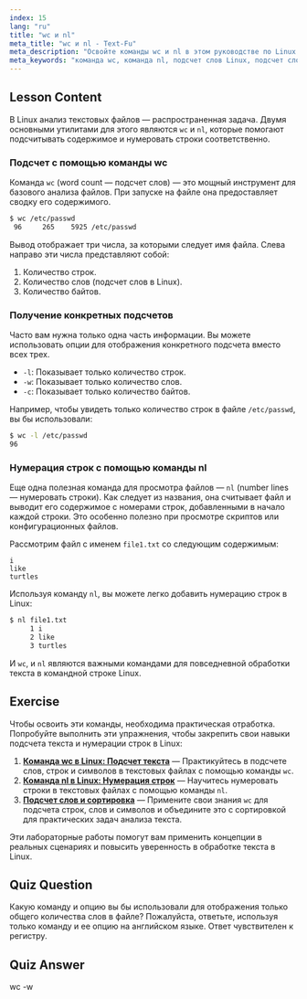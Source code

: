 ```yaml
---
index: 15
lang: "ru"
title: "wc и nl"
meta_title: "wc и nl - Text-Fu"
meta_description: "Освойте команды wc и nl в этом руководстве по Linux. Узнайте, как выполнить подсчет слов в Linux, добавить номера строк в файлы и провести базовый анализ файлов. Идеальное руководство для начинающих, чтобы улучшить навыки работы с командной строкой."
meta_keywords: "команда wc, команда nl, подсчет слов Linux, подсчет слов в файле Linux, номера строк Linux, команда nl Linux, анализ файлов, обработка текста Linux, командная строка Linux, руководство по Linux для начинающих"
---
```


## Lesson Content

В Linux анализ текстовых файлов — распространенная задача. Двумя основными утилитами для этого являются `wc` и `nl`, которые помогают подсчитывать содержимое и нумеровать строки соответственно.

### Подсчет с помощью команды wc

Команда `wc` (word count — подсчет слов) — это мощный инструмент для базового анализа файлов. При запуске на файле она предоставляет сводку его содержимого.

```bash
$ wc /etc/passwd
 96     265    5925 /etc/passwd
```

Вывод отображает три числа, за которыми следует имя файла. Слева направо эти числа представляют собой:

1. Количество строк.
2. Количество слов (подсчет слов в Linux).
3. Количество байтов.

### Получение конкретных подсчетов

Часто вам нужна только одна часть информации. Вы можете использовать опции для отображения конкретного подсчета вместо всех трех.

- `-l`: Показывает только количество строк.
- `-w`: Показывает только количество слов.
- `-c`: Показывает только количество байтов.

Например, чтобы увидеть только количество строк в файле `/etc/passwd`, вы бы использовали:

```bash
$ wc -l /etc/passwd
96
```

### Нумерация строк с помощью команды nl

Еще одна полезная команда для просмотра файлов — `nl` (number lines — нумеровать строки). Как следует из названия, она считывает файл и выводит его содержимое с номерами строк, добавленными в начало каждой строки. Это особенно полезно при просмотре скриптов или конфигурационных файлов.

Рассмотрим файл с именем `file1.txt` со следующим содержимым:

```plaintext
i
like
turtles
```

Используя команду `nl`, вы можете легко добавить нумерацию строк в Linux:

```bash
$ nl file1.txt
     1 i
     2 like
     3 turtles
```

И `wc`, и `nl` являются важными командами для повседневной обработки текста в командной строке Linux.

## Exercise

Чтобы освоить эти команды, необходима практическая отработка. Попробуйте выполнить эти упражнения, чтобы закрепить свои навыки подсчета текста и нумерации строк в Linux:

1. **[Команда wc в Linux: Подсчет текста](https://labex.io/ru/labs/linux-linux-wc-command-text-counting-219200)** — Практикуйтесь в подсчете слов, строк и символов в текстовых файлах с помощью команды `wc`.
2. **[Команда nl в Linux: Нумерация строк](https://labex.io/ru/labs/linux-linux-nl-command-line-numbering-210988)** — Научитесь нумеровать строки в текстовых файлах с помощью команды `nl`.
3. **[Подсчет слов и сортировка](https://labex.io/ru/labs/linux-word-count-and-sorting-388125)** — Примените свои знания `wc` для подсчета строк, слов и символов и объедините это с сортировкой для практических задач анализа текста.

Эти лабораторные работы помогут вам применить концепции в реальных сценариях и повысить уверенность в обработке текста в Linux.

## Quiz Question

Какую команду и опцию вы бы использовали для отображения только общего количества слов в файле? Пожалуйста, ответьте, используя только команду и ее опцию на английском языке. Ответ чувствителен к регистру.

## Quiz Answer

wc -w
